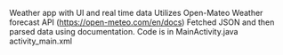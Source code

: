 Weather app with UI and real time data
Utilizes Open-Mateo Weather forecast API (https://open-meteo.com/en/docs)
Fetched JSON and then parsed data using documentation. Code is in MainActivity.java
activity_main.xml
